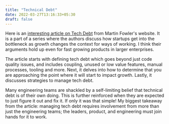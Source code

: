 ```yaml
---
title: "Technical Debt"
date: 2022-03-27T13:16:33+05:30
draft: false
---
```


Here is an [interesting article on Tech Debt][1] from Martin Fowler's website. It is a part of a series where the authors discuss how startups get into the bottleneck as growth changes the context for ways of working. I think their arguments hold up even for fast growing products in larger enterprises.

The article starts with defining tech debt which goes beyond just code quality issues, and includes coupling, unused or low value features, manual processes, tooling and more. Next, it delves into how to determine that you are approaching the point where it will start to impact growth. Lastly, it discusses strategies to manage tech debt.

Many engineering teams are shackled by a self-limiting belief that technical debt is of their own doing. This is further reinforced when they are expected to just figure it out and fix it. If only it was that simple! My biggest takeaway from the article: managing tech debt requires involvement from more than just the engineering teams; the leaders, product, and engineering must join hands for it to work.

[1]: https://martinfowler.com/articles/bottlenecks-of-scaleups/01-tech-debt.html
